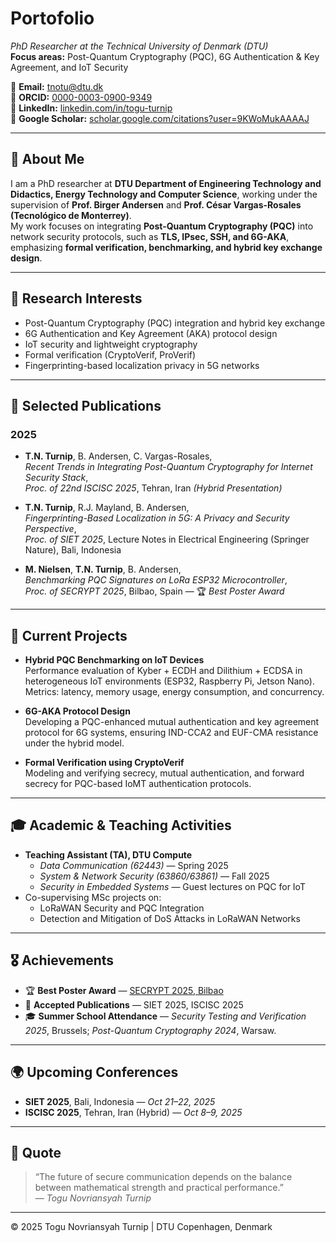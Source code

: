 # Portofolio

_PhD Researcher at the Technical University of Denmark (DTU)_  
**Focus areas:** Post-Quantum Cryptography (PQC), 6G Authentication & Key Agreement, and IoT Security

📧 **Email:** tnotu@dtu.dk  
🔗 **ORCID:** [0000-0003-0900-9349](https://orcid.org/0000-0003-0900-9349)  
🔗 **LinkedIn:** [linkedin.com/in/togu-turnip](https://linkedin.com/in/togu-turnip)  
🔗 **Google Scholar:** [scholar.google.com/citations?user=9KWoMukAAAAJ](https://scholar.google.com/citations?user=9KWoMukAAAAJ&hl=en)

---

## 🧠 About Me

I am a PhD researcher at **DTU Department of Engineering Technology and Didactics, Energy Technology and Computer Science**, working under the supervision of **Prof. Birger Andersen** and **Prof. César Vargas-Rosales (Tecnológico de Monterrey)**.  
My work focuses on integrating **Post-Quantum Cryptography (PQC)** into network security protocols, such as **TLS, IPsec, SSH, and 6G-AKA**, emphasizing **formal verification, benchmarking, and hybrid key exchange design**.

---

## 🧩 Research Interests

- Post-Quantum Cryptography (PQC) integration and hybrid key exchange  
- 6G Authentication and Key Agreement (AKA) protocol design  
- IoT security and lightweight cryptography  
- Formal verification (CryptoVerif, ProVerif)  
- Fingerprinting-based localization privacy in 5G networks  

---

## 🧾 Selected Publications

### 2025
- **T.N. Turnip**, B. Andersen, C. Vargas-Rosales,  
  *Recent Trends in Integrating Post-Quantum Cryptography for Internet Security Stack*,  
  _Proc. of 22nd ISCISC 2025_, Tehran, Iran *(Hybrid Presentation)*  

- **T.N. Turnip**, R.J. Mayland, B. Andersen,  
  *Fingerprinting-Based Localization in 5G: A Privacy and Security Perspective*,  
  _Proc. of SIET 2025_, Lecture Notes in Electrical Engineering (Springer Nature), Bali, Indonesia  

- **M. Nielsen**, **T.N. Turnip**, B. Andersen,  
  *Benchmarking PQC Signatures on LoRa ESP32 Microcontroller*,  
  _Proc. of SECRYPT 2025_, Bilbao, Spain — 🏆 *Best Poster Award*

---

## 🧪 Current Projects

- **Hybrid PQC Benchmarking on IoT Devices**  
  Performance evaluation of Kyber + ECDH and Dilithium + ECDSA in heterogeneous IoT environments (ESP32, Raspberry Pi, Jetson Nano).  
  Metrics: latency, memory usage, energy consumption, and concurrency.

- **6G-AKA Protocol Design**  
  Developing a PQC-enhanced mutual authentication and key agreement protocol for 6G systems, ensuring IND-CCA2 and EUF-CMA resistance under the hybrid model.

- **Formal Verification using CryptoVerif**  
  Modeling and verifying secrecy, mutual authentication, and forward secrecy for PQC-based IoMT authentication protocols.

---

## 🎓 Academic & Teaching Activities

- **Teaching Assistant (TA), DTU Compute**
  - *Data Communication (62443)* — Spring 2025  
  - *System & Network Security (63860/63861)* — Fall 2025  
  - *Security in Embedded Systems* — Guest lectures on PQC for IoT
- Co-supervising MSc projects on:
  - LoRaWAN Security and PQC Integration  
  - Detection and Mitigation of DoS Attacks in LoRaWAN Networks

---

## 🎖 Achievements

- 🏆 **Best Poster Award** — [SECRYPT 2025, Bilbao](https://secrypt.scitevents.org/PreviousAwards.aspx) 
- 📘 **Accepted Publications** — SIET 2025, ISCISC 2025  
- 🎓 **Summer School Attendance** — *Security Testing and Verification 2025*, Brussels; *Post-Quantum Cryptography 2024*, Warsaw.

---

## 🌍 Upcoming Conferences

- **SIET 2025**, Bali, Indonesia — *Oct 21–22, 2025*  
- **ISCISC 2025**, Tehran, Iran (Hybrid) — *Oct 8–9, 2025*  

---

## 💬 Quote

> “The future of secure communication depends on the balance between mathematical strength and practical performance.”  
> — *Togu Novriansyah Turnip*

---

© 2025 Togu Novriansyah Turnip | DTU Copenhagen, Denmark
